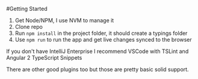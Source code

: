 #Getting Started
1. Get Node/NPM, I use NVM to manage it
2. Clone repo
3. Run `npm install` in the project folder, it should create a typings folder
4. Use `npm run` to run the app and get live changes synced to the browser

If you don't have IntelliJ Enterprise I recommend VSCode with TSLint and Angular 2 TypeScript Snippets

There are other good plugins too but those are pretty basic solid support.